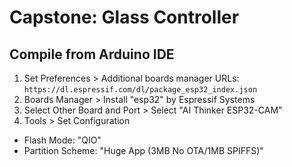 # Capstone: Glass Controller

## Compile from Arduino IDE

1. Set Preferences > Additional boards manager URLs: `https://dl.espressif.com/dl/package_esp32_index.json`
2. Boards Manager > Install "esp32" by Espressif Systems
3. Select Other Board and Port > Select "AI Thinker ESP32-CAM"
4. Tools > Set Configuration
  - Flash Mode: "QIO"
  - Partition Scheme: "Huge App (3MB No OTA/1MB SPIFFS)"
